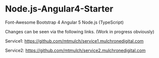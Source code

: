 # Node.js-Angular4-Starter


Font-Awesome
Bootstrap 4
Angular 5 
Node.js (TypeScript)


Changes can be seen via the following links. (Work in progress obviously)

Service1: https://github.com/mtmulch/service1.mulchronedigital.com

Service2: https://github.com/mtmulch/service2.mulchronedigital.com
